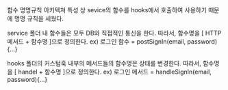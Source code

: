 함수 명명규칙
아키텍쳐 특성 상 sevice의 함수를 hooks에서 호출하여 사용하기 때문에 명명 규칙을 세웠다.

service 폴더 내 함수들은 모두 DB와 직접적인 통신을 한다.
따라서, 함수명을 [ HTTP 메서드 + 함수명 ]으로 정의한다.
ex) 로그인 함수 = postSignIn(email, password){...}

hooks 폴더의 커스텀훅 내부의 메서드들의 함수명은 상태를 변경한다.
따라서, 함수명을 [ handel + 함수명 ]으로 정의한다.
ex) 로그인 메서드 = handleSignIn(email, password){...}
